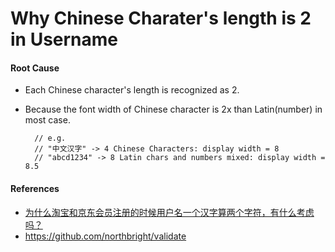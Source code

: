 # Why Chinese Charater's length is 2 in Username

#### Root Cause
* Each Chinese character's length is recognized as 2.
* Because the font width of Chinese character is 2x than Latin(number) in most case.
    
        // e.g.
        // "中文汉字" -> 4 Chinese Characters: display width = 8
        // "abcd1234" -> 8 Latin chars and numbers mixed: display width = 8.5

#### References
* [为什么淘宝和京东会员注册的时候用户名一个汉字算两个字符，有什么考虑吗？](https://www.zhihu.com/question/22295828/answer/82576462)
* <https://github.com/northbright/validate>

